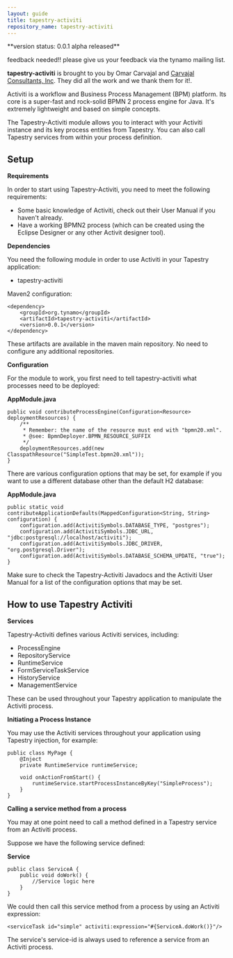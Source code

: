 ```yaml
---
layout: guide
title: tapestry-activiti
repository_name: tapestry-activiti
---
```

<div markdown="1" class="alert alert-info">
**version status: 0.0.1 alpha released**

feedback needed!! please give us your feedback via the tynamo mailing list.

**tapestry-activiti** is brought to you by Omar Carvajal and [Carvajal Consultants, Inc](http://carvajalonline.com/). They did all the work and we thank them for it!.
</div>

Activiti is a workflow and Business Process Management (BPM) platform. Its core is a super-fast and rock-solid BPMN 2 process engine for Java. It's extremely lightweight and based on simple concepts.

The Tapestry-Activiti module allows you to interact with your Activiti instance and its key process entities from Tapestry. You can also call Tapestry services from within your process definition. 

## Setup

**Requirements**

In order to start using Tapestry-Activiti, you need to meet the following requirements:

- Some basic knowledge of Activiti, check out their User Manual if you haven't already.
- Have a working BPMN2 process (which can be created using the Eclipse Designer or any other Activit designer tool).

**Dependencies**

You need the following module in order to use Activiti in your Tapestry application:

- tapestry-activiti

Maven2 configuration:

	<dependency>
		<groupId>org.tynamo</groupId>
		<artifactId>tapestry-activiti</artifactId>
		<version>0.0.1</version>
	</dependency>

These artifacts are available in the maven main repository. No need to configure any additional repositories.

**Configuration**

For the module to work, you first need to tell tapestry-activiti what processes need to be deployed:

**AppModule.java**

	public void contributeProcessEngine(Configuration<Resource> deploymentResources) {
		/**
		 * Remember: the name of the resource must end with "bpmn20.xml".
		 * @see: BpmnDeployer.BPMN_RESOURCE_SUFFIX
		 */
		deploymentResources.add(new ClasspathResource("SimpleTest.bpmn20.xml"));
	}

There are various configuration options that may be set, for example if you want to use a different database other than the default H2 database:

**AppModule.java**

	public static void contributeApplicationDefaults(MappedConfiguration<String, String> configuration) {
		configuration.add(ActivitiSymbols.DATABASE_TYPE, "postgres");
		configuration.add(ActivitiSymbols.JDBC_URL, "jdbc:postgresql://localhost/activiti");
		configuration.add(ActivitiSymbols.JDBC_DRIVER, "org.postgresql.Driver");
		configuration.add(ActivitiSymbols.DATABASE_SCHEMA_UPDATE, "true");
	}

Make sure to check the Tapestry-Activiti Javadocs and the Activiti User Manual for a list of the configuration options that may be set.

## How to use Tapestry Activiti

**Services**

Tapestry-Activiti defines various Activiti services, including:

- ProcessEngine
- RepositoryService
- RuntimeService
- FormServiceTaskService
- HistoryService
- ManagementService

These can be used throughout your Tapestry application to manipulate the Activiti process.

**Initiating a Process Instance**

You may use the Activiti services throughout your application using Tapestry injection, for example:

	public class MyPage {
	    @Inject
	    private RuntimeService runtimeService;
	
	    void onActionFromStart() {
	        runtimeService.startProcessInstanceByKey("SimpleProcess");
	    }
	}

**Calling a service method from a process**

You may at one point need to call a method defined in a Tapestry service from an Activiti process.

Suppose we have the following service defined:

**Service**

	public class ServiceA {
	    public void doWork() {
	        //Service logic here
	    }
	}

We could then call this service method from a process by using an Activiti expression:

	<serviceTask id="simple" activiti:expression="#{ServiceA.doWork()}"/>

The service's service-id is always used to reference a service from an Activiti process.
